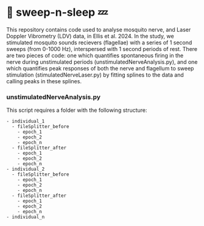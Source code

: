 # 🧹 sweep-n-sleep 💤
This repository contains code used to analyse mosquito nerve, and Laser Doppler Vibrometry (LDV) data, in Ellis et al. 2024. In the study, we stimulated mosquito sounds recievers (flagellae) with a series of 1 second sweeps (from 0-1000 Hz), interspersed with 1 second periods of rest. There are two pieces of code: one which quantifies spontaneous firing in the nerve during unstimulated periods (unstimulatedNerveAnalysis.py), and one which quantifies peak responses of both the nerve and flagellum to sweep stimulation (stimulatedNerveLaser.py) by fitting splines to the data and calling peaks in these splines.
### unstimulatedNerveAnalysis.py
This script requires a folder with the following structure:
```
- individual_1
  - fileSplitter_before
    - epoch_1
    - epoch_2
    - epoch_n
  - fileSplitter_after
    - epoch_1
    - epoch_2
    - epoch_n
- individual_2
  - fileSplitter_before
    - epoch_1
    - epoch_2
    - epoch_n
  - fileSplitter_after
    - epoch_1
    - epoch_2
    - epoch_n
- individual_n
```
